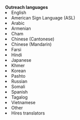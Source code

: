 <br>
<br>
<br>
<b>Outreach languages</b>
<li> English</li>
<li> American Sign Language (ASL)</li>
<li> Arabic</li>
<li> Armenian</li>
<li> Cham</li>
<li> Chinese (Cantonese)  &emsp; &emsp; &emsp;</li>
<li> Chinese (Mandarin)</li>
<li> Farsi</li>
<li> Hindi</li>
<li> Japanese</li>
<li> Khmer</li>
<li> Korean</li>
<li> Pashto</li>
<li> Russian</li>
<li> Somali</li>
<li> Spanish</li>
<li> Tagalog</li>
<li> Vietnamese</li>
<li> Other</li>
<li> Hires translators</li>
<br>
<br>
